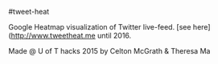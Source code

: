 #tweet-heat

Google Heatmap visualization of Twitter live-feed.
[see here](http://www.tweetheat.me until 2016.

Made @ U of T hacks 2015 by Celton McGrath & Theresa Ma
